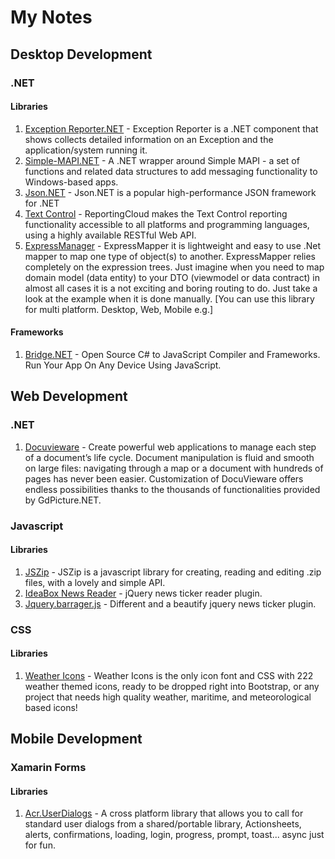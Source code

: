 # My Notes
## Desktop Development
### .NET
#### Libraries
1. [Exception Reporter.NET](https://github.com/PandaWood/ExceptionReporter.NET) - Exception Reporter is a .NET component that shows collects detailed information on an Exception and the application/system running it.
2. [Simple-MAPI.NET](https://github.com/PandaWood/Simple-MAPI.NET) - A .NET wrapper around Simple MAPI - a set of functions and related data structures to add messaging functionality to Windows-based apps.
3. [Json.NET](https://www.newtonsoft.com) - Json.NET is a popular high-performance JSON framework for .NET
4. [Text Control](https://www.textcontrol.com/) - ReportingCloud makes the Text Control reporting functionality accessible to all platforms and programming languages, using a highly available RESTful Web API.
5. [ExpressManager](http://www.expressmapper.org/) - ExpressMapper it is lightweight and easy to use .Net mapper to map one type of object(s) to another. ExpressMapper relies completely on the expression trees. Just imagine when you need to map domain model (data entity) to your DTO (viewmodel or data contract) in almost all cases it is a not exciting and boring routing to do. Just take a look at the example when it is done manually. [You can use this library for multi platform. Desktop, Web, Mobile e.g.]
#### Frameworks
1. [Bridge.NET](http://bridge.net/) - Open Source C# to JavaScript Compiler and Frameworks. Run Your App On Any Device Using JavaScript.

## Web Development
### .NET
1. [Docuvieware](http://www.docuvieware.com/) - Create powerful web applications to manage each step of a document’s life cycle. Document manipulation is fluid and smooth on large files: navigating through a map or a document with hundreds of pages has never been easier. Customization of DocuVieware offers endless possibilities thanks to the thousands of functionalities provided by GdPicture.NET.
### Javascript
#### Libraries
1. [JSZip](https://stuk.github.io/jszip/) - JSZip is a javascript library for creating, reading and editing .zip files, with a lovely and simple API.
2. [IdeaBox News Reader](http://tevratgundogdu.com/works/newsticker/index.html) - jQuery news ticker reader plugin.
3. [Jquery.barrager.js](http://yaseng.org/jquery.barrager.js/) - Different and a beautify jquery news ticker plugin.
### CSS
#### Libraries
1. [Weather Icons](http://erikflowers.github.io/weather-icons/) - Weather Icons is the only icon font and CSS with 222 weather themed icons, ready to be dropped right into Bootstrap, or any project that needs high quality weather, maritime, and meteorological based icons!
## Mobile Development
### Xamarin Forms
#### Libraries
1. [Acr.UserDialogs](https://github.com/aritchie/userdialogs) - A cross platform library that allows you to call for standard user dialogs from a shared/portable library, Actionsheets, alerts, confirmations, loading, login, progress, prompt, toast... async just for fun.
